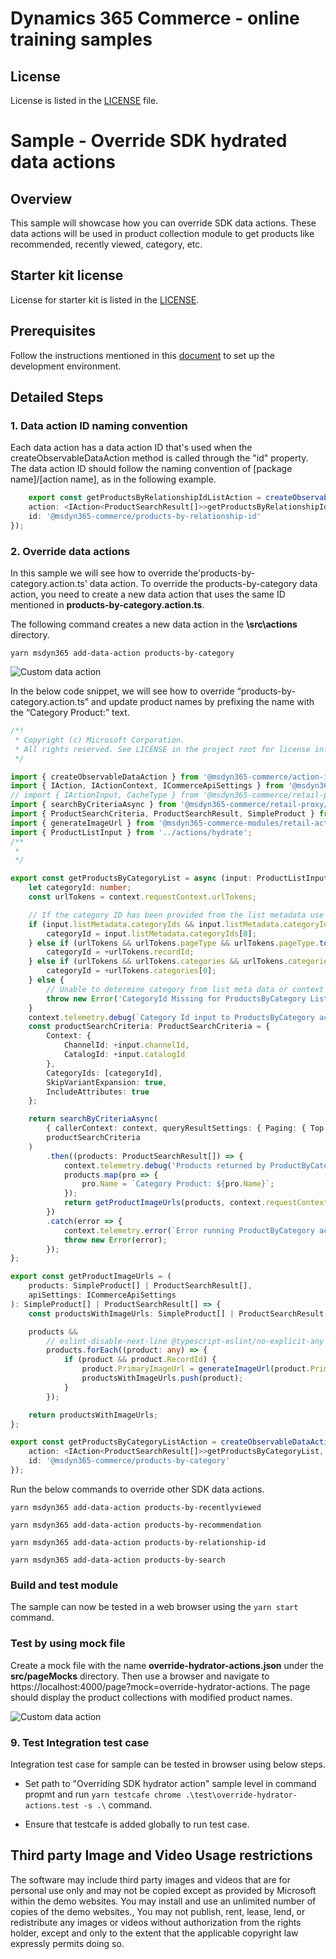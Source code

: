 # Dynamics 365 Commerce - online training samples

## License

License is listed in the [LICENSE](./LICENSE) file.

# Sample - Override SDK hydrated data actions

## Overview

This sample will showcase how you can override SDK data actions. These data actions will be used in product collection module to get products like recommended, recently viewed, category, etc.

## Starter kit license

License for starter kit is listed in the [LICENSE](./module-library/LICENSE).

## Prerequisites

Follow the instructions mentioned in this [document](https://docs.microsoft.com/en-us/dynamics365/commerce/e-commerce-extensibility/setup-dev-environment) to set up the development environment.

## Detailed Steps

### 1. Data action ID naming convention

Each data action has a data action ID that's used when the createObservableDataAction method is called through the "id" property. The data action ID should follow the naming convention of [package name]/[action name], as in the following example.

```typescript
    export const getProductsByRelationshipIdListAction = createObservableDataAction({
    action: <IAction<ProductSearchResult[]>>getProductsByRelationshipIdList,
    id: '@msdyn365-commerce/products-by-relationship-id'
});
```

### 2. Override data actions

In this sample we will see how to override the'products-by-category.action.ts' data action. To override the products-by-category data action, you need to create a new data action that uses the same ID mentioned in **products-by-category.action.ts**.

The following command creates a new data action in the **\src\actions** directory.

`yarn msdyn365 add-data-action products-by-category`

![Custom data action](docs/image1.png)

In the below code snippet, we will see how to override “products-by-category.action.ts” and update product names by prefixing the name with the “Category Product:” text.

```typescript
/*!
 * Copyright (c) Microsoft Corporation.
 * All rights reserved. See LICENSE in the project root for license information.
 */

import { createObservableDataAction } from '@msdyn365-commerce/action-internal';
import { IAction, IActionContext, ICommerceApiSettings } from '@msdyn365-commerce/core-internal';
// import { IActionInput, CacheType } from '@msdyn365-commerce/retail-proxy';
import { searchByCriteriaAsync } from '@msdyn365-commerce/retail-proxy/dist/DataActions/ProductsDataActions.g';
import { ProductSearchCriteria, ProductSearchResult, SimpleProduct } from '@msdyn365-commerce/retail-proxy/dist/Entities/CommerceTypes.g';
import { generateImageUrl } from '@msdyn365-commerce-modules/retail-actions';
import { ProductListInput } from '../actions/hydrate';
/**
 *
 */

export const getProductsByCategoryList = async (input: ProductListInput, context: IActionContext): Promise<ProductSearchResult[]> => {
    let categoryId: number;
    const urlTokens = context.requestContext.urlTokens;

    // If the category ID has been provided from the list metadata use it, otherwise grab the category ID from context
    if (input.listMetadata.categoryIds && input.listMetadata.categoryIds.length > 0) {
        categoryId = input.listMetadata.categoryIds[0];
    } else if (urlTokens && urlTokens.pageType && urlTokens.pageType.toLowerCase() === 'category' && urlTokens.recordId) {
        categoryId = +urlTokens.recordId;
    } else if (urlTokens && urlTokens.categories && urlTokens.categories.length > 0) {
        categoryId = +urlTokens.categories[0];
    } else {
        // Unable to determine category from list meta data or context
        throw new Error('CategoryId Missing for ProductsByCategory List');
    }
    context.telemetry.debug(`Category Id input to ProductsByCategory action : ${categoryId}`);
    const productSearchCriteria: ProductSearchCriteria = {
        Context: {
            ChannelId: +input.channelId,
            CatalogId: +input.catalogId
        },
        CategoryIds: [categoryId],
        SkipVariantExpansion: true,
        IncludeAttributes: true
    };

    return searchByCriteriaAsync(
        { callerContext: context, queryResultSettings: { Paging: { Top: input.listMetadata.pageSize || 10 } } },
        productSearchCriteria
    )
        .then((products: ProductSearchResult[]) => {
            context.telemetry.debug('Products returned by ProductByCategory action', products);
            products.map(pro => {
                pro.Name = `Category Product: ${pro.Name}`;
            });
            return getProductImageUrls(products, context.requestContext.apiSettings);
        })
        .catch(error => {
            context.telemetry.error(`Error running ProductByCategory action: ${error}`);
            throw new Error(error);
        });
};

export const getProductImageUrls = (
    products: SimpleProduct[] | ProductSearchResult[],
    apiSettings: ICommerceApiSettings
): SimpleProduct[] | ProductSearchResult[] => {
    const productsWithImageUrls: SimpleProduct[] | ProductSearchResult[] = [];

    products &&
        // eslint-disable-next-line @typescript-eslint/no-explicit-any
        products.forEach((product: any) => {
            if (product && product.RecordId) {
                product.PrimaryImageUrl = generateImageUrl(product.PrimaryImageUrl, apiSettings);
                productsWithImageUrls.push(product);
            }
        });

    return productsWithImageUrls;
};

export const getProductsByCategoryListAction = createObservableDataAction({
    action: <IAction<ProductSearchResult[]>>getProductsByCategoryList,
    id: '@msdyn365-commerce/products-by-category'
});

```

Run the below commands to override other SDK data actions.

`yarn msdyn365 add-data-action products-by-recentlyviewed`

`yarn msdyn365 add-data-action products-by-recommendation`

`yarn msdyn365 add-data-action products-by-relationship-id`

`yarn msdyn365 add-data-action products-by-search`

### Build and test module

The sample can now be tested in a web browser using the `yarn start` command.

### Test by using mock file

Create a mock file with the name **override-hydrator-actions.json** under the **src/pageMocks** directory. Then use a browser and navigate to https://localhost:4000/page?mock=override-hydrator-actions. The page should display the product collections with modified product names.

![Custom data action](docs/image2.png)

### 9. Test Integration test case

Integration test case for sample can be tested in browser using below steps.

-   Set path to "Overriding SDK hydrator action" sample level in command propmt and run `yarn testcafe chrome .\test\override-hydrator-actions.test -s .\` command.

-   Ensure that testcafe is added globally to run test case.

## Third party Image and Video Usage restrictions

The software may include third party images and videos that are for personal use only and may not be copied except as provided by Microsoft within the demo websites. You may install and use an unlimited number of copies of the demo websites., You may not publish, rent, lease, lend, or redistribute any images or videos without authorization from the rights holder, except and only to the extent that the applicable copyright law expressly permits doing so.
